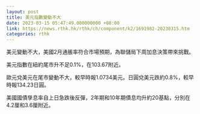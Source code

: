 ```yaml
---
layout: post
title: 美元指數變動不大
date: 2023-03-15 05:47:49.000000000 +08:00
link: https://news.rthk.hk/rthk/ch/component/k2/1691982-20230315.htm
categories: rthk
---
```


美元變動不大，美國2月通脹率符合市場預期，為聯儲局下周加息決策帶來挑戰。

美元指數在紐約尾市升不足0.1%，在103.67附近。

歐元兌美元在尾市變動不大，較早時報1.0734美元。日圓兌美元跌約0.8%，較早時報134.23日圓。

美國國債孳息率自上日急跌後反彈，2年期和10年期債息均升約20基點，分別在4.2厘和3.6厘附近。
